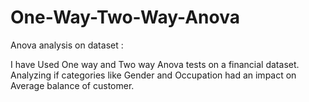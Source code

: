 # One-Way-Two-Way-Anova
Anova analysis on dataset : 

I have Used One way and Two way Anova tests on a financial dataset. Analyzing if categories 
like Gender and Occupation had an impact on Average balance of customer.

